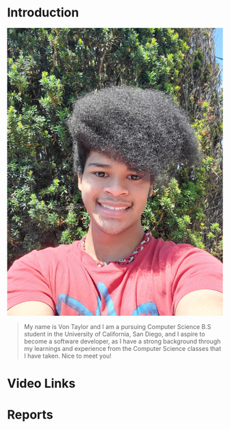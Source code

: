 # Introduction
![me](Pics/me.jpg)
> My name is Von Taylor and I am a pursuing Computer Science B.S student in the University of California, San Diego,
and I aspire to become a software developer, as I have a strong background through my learnings and experience from the 
Computer Science classes that I have taken. Nice to meet you! 

# Video Links

# Reports
